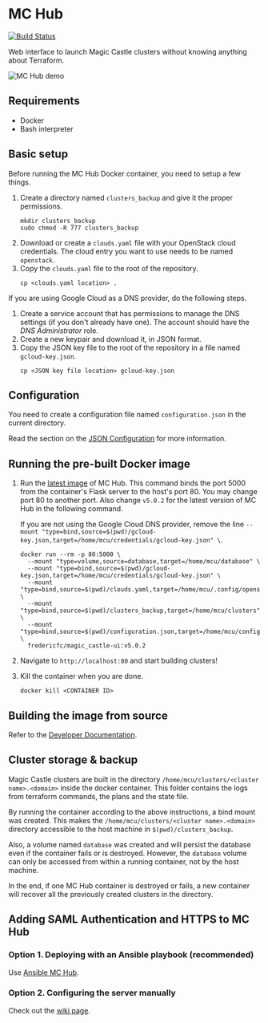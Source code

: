 # MC Hub

[![Build Status](https://travis-ci.com/ComputeCanada/mc-hub.svg?branch=master)](https://travis-ci.com/ComputeCanada/mc-hub)

Web interface to launch Magic Castle clusters without knowing anything about Terraform.

![MC Hub demo](./demo/demo.gif)

## Requirements

- Docker
- Bash interpreter

## Basic setup

Before running the MC Hub Docker container, you need to setup a few things.

1. Create a directory named `clusters_backup` and give it the proper permissions.
   ```
   mkdir clusters_backup
   sudo chmod -R 777 clusters_backup
   ```
2. Download or create a `clouds.yaml` file with your OpenStack cloud credentials. The cloud entry you want to use needs to be named `openstack`.
3. Copy the `clouds.yaml` file to the root of the repository.
   ```
   cp <clouds.yaml location> .
   ```

If you are using Google Cloud as a DNS provider, do the following steps.

1. Create a service account that has permissions to manage the DNS settings (if you don't already have one). The account should have the _DNS Administrator_ role.
2. Create a new keypair and download it, in JSON format.
3. Copy the JSON key file to the root of the repository in a file named `gcloud-key.json`.
   ```
   cp <JSON key file location> gcloud-key.json
   ```

## Configuration

You need to create a configuration file named `configuration.json` in the current directory.

Read the section on the [JSON Configuration](./docs/configuration.md) for more information.

## Running the pre-built Docker image

1. Run the [latest image](https://hub.docker.com/repository/docker/fredericfc/magic_castle-ui) of MC Hub. This command binds the port 5000 from the container's Flask server to the host's port 80. You may change port 80 to another port. Also change `v5.0.2` for the latest version of MC Hub in the following command.
   
   If you are not using the Google Cloud DNS provider, remove the line `--mount "type=bind,source=$(pwd)/gcloud-key.json,target=/home/mcu/credentials/gcloud-key.json" \`.

   ```shell script
   docker run --rm -p 80:5000 \
     --mount "type=volume,source=database,target=/home/mcu/database" \
     --mount "type=bind,source=$(pwd)/gcloud-key.json,target=/home/mcu/credentials/gcloud-key.json" \
     --mount "type=bind,source=$(pwd)/clouds.yaml,target=/home/mcu/.config/openstack/clouds.yaml" \
     --mount "type=bind,source=$(pwd)/clusters_backup,target=/home/mcu/clusters" \
     --mount "type=bind,source=$(pwd)/configuration.json,target=/home/mcu/configuration.json" \
     fredericfc/magic_castle-ui:v5.0.2
   ```

2. Navigate to `http://localhost:80` and start building clusters!
3. Kill the container when you are done.
   ```
   docker kill <CONTAINER ID>
   ```

## Building the image from source

Refer to the [Developer Documentation](./docs/developers.md).

## Cluster storage & backup

Magic Castle clusters are built in the directory `/home/mcu/clusters/<cluster name>.<domain>` inside the
docker container.
This folder contains the logs from terraform commands, the plans and the state file.

By running the container according to the above instructions, a bind mount was created. This
makes the `/home/mcu/clusters/<cluster name>.<domain>` directory accessible to the host machine in
`$(pwd)/clusters_backup`.

Also, a volume named `database` was created and will persist the database even if the container fails or is destroyed. However, the `database` volume can only be accessed from within a running container, not by the host machine.

In the end, if one MC Hub container is destroyed or fails, a new container will recover all the previously
created clusters in the directory.

## Adding SAML Authentication and HTTPS to MC Hub

### Option 1. Deploying with an Ansible playbook (recommended)

Use [Ansible MC Hub](https://github.com/ComputeCanada/ansible-mcui).

### Option 2. Configuring the server manually

Check out the [wiki page](https://github.com/ComputeCanada/magic_castle-ui/wiki/Adding-SAML-Authentication-and-HTTPS-to-Magic-Castle-UI).
